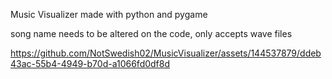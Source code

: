 Music Visualizer made with python and pygame

song name needs to be altered on the code, only accepts wave files


https://github.com/NotSwedish02/MusicVisualizer/assets/144537879/ddeb43ac-55b4-4949-b70d-a1066fd0df8d


